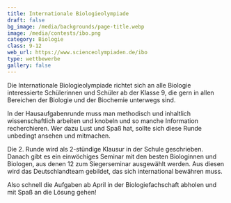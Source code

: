 ```yaml
---
title: Internationale Biologieolympiade
draft: false
bg_image: /media/backgrounds/page-title.webp
image: /media/contests/ibo.png
category: Biologie
class: 9-12
web_url: https://www.scienceolympiaden.de/ibo
type: wettbewerbe
gallery: false
---
```

Die Internationale Biologieolympiade richtet sich an alle Biologie interessierte Schülerinnen und Schüler ab der Klasse 9, die gern in allen Bereichen der Biologie und der Biochemie unterwegs sind.

In der Hausaufgabenrunde muss man methodisch und inhaltlich wissenschaftlich arbeiten und knobeln und so manche Information recherchieren. Wer dazu Lust und Spaß hat, sollte sich diese Runde unbedingt ansehen und mitmachen.

Die 2. Runde wird als 2-stündige Klausur in der Schule geschrieben. Danach gibt es ein einwöchiges Seminar mit den besten Biologinnen und Biologen, aus denen 12 zum Siegerseminar ausgewählt werden. Aus diesen wird das Deutschlandteam gebildet, das sich international bewähren muss.

Also schnell die Aufgaben ab April in der Biologiefachschaft abholen und mit Spaß an die Lösung gehen!
